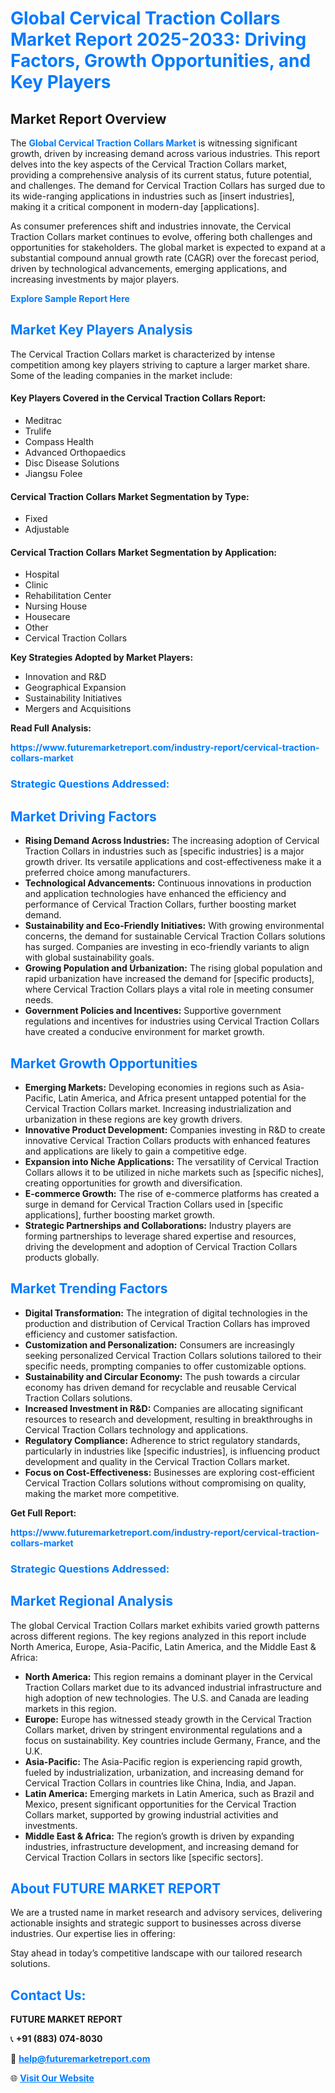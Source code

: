 <h1 style="color: #007BFF;">Global Cervical Traction Collars Market Report 2025-2033: Driving Factors, Growth Opportunities, and Key Players</h1>

<section id="overview">
<h2>Market Report Overview</h2>
<p>The <a href="https://www.futuremarketreport.com/industry-report/cervical-traction-collars-market" style="color: #007BFF; text-decoration: none;"><strong>Global Cervical Traction Collars Market</strong></a> is witnessing significant growth, driven by increasing demand across various industries. This report delves into the key aspects of the Cervical Traction Collars market, providing a comprehensive analysis of its current status, future potential, and challenges. The demand for Cervical Traction Collars has surged due to its wide-ranging applications in industries such as [insert industries], making it a critical component in modern-day [applications].</p>
<p>As consumer preferences shift and industries innovate, the Cervical Traction Collars market continues to evolve, offering both challenges and opportunities for stakeholders. The global market is expected to expand at a substantial compound annual growth rate (CAGR) over the forecast period, driven by technological advancements, emerging applications, and increasing investments by major players.</p>
</section>

<section id="overview">
<p><a href="https://www.futuremarketreport.com/request-sample/reportId=123541" style="color: #007BFF; text-decoration: none;"><strong>Explore Sample Report Here</strong></a></p>
</section>

<section id="key-players">
<h2 style="color: #007BFF;">Market Key Players Analysis</h2>
<p>The Cervical Traction Collars market is characterized by intense competition among key players striving to capture a larger market share. Some of the leading companies in the market include:</p>
<h4>Key Players Covered in the Cervical Traction Collars Report:</h4>
<ul><li>Meditrac</li><li>Trulife</li><li>Compass Health</li><li>Advanced Orthopaedics</li><li>Disc Disease Solutions</li><li>Jiangsu Folee</li></ul>
<h4>Cervical Traction Collars Market Segmentation by Type:</h4>
<ul><li>Fixed</li><li>Adjustable</li></ul>

<h4>Cervical Traction Collars Market Segmentation by Application:</h4>
<ul><li>Hospital</li><li>Clinic</li><li>Rehabilitation Center</li><li>Nursing House</li><li>Housecare</li><li>Other</li><li>Cervical Traction Collars</li></ul>
<p><strong>Key Strategies Adopted by Market Players:</strong></p>
<ul>
<li>Innovation and R&D</li>
<li>Geographical Expansion</li>
<li>Sustainability Initiatives</li>
<li>Mergers and Acquisitions</li>
</ul>
</section>

<section>
<p><strong>Read Full Analysis: </strong></p><a href="https://www.futuremarketreport.com/industry-report/cervical-traction-collars-market" style="color: #007BFF; text-decoration: none;"><strong>https://www.futuremarketreport.com/industry-report/cervical-traction-collars-market</strong></a>
<h3 style="color: #007BFF;">Strategic Questions Addressed:</h3>
</section>

<section id="driving-factors">
<h2 style="color: #007BFF;">Market Driving Factors</h2>
<ul>
<li><strong>Rising Demand Across Industries:</strong> The increasing adoption of Cervical Traction Collars in industries such as [specific industries] is a major growth driver. Its versatile applications and cost-effectiveness make it a preferred choice among manufacturers.</li>
<li><strong>Technological Advancements:</strong> Continuous innovations in production and application technologies have enhanced the efficiency and performance of Cervical Traction Collars, further boosting market demand.</li>
<li><strong>Sustainability and Eco-Friendly Initiatives:</strong> With growing environmental concerns, the demand for sustainable Cervical Traction Collars solutions has surged. Companies are investing in eco-friendly variants to align with global sustainability goals.</li>
<li><strong>Growing Population and Urbanization:</strong> The rising global population and rapid urbanization have increased the demand for [specific products], where Cervical Traction Collars plays a vital role in meeting consumer needs.</li>
<li><strong>Government Policies and Incentives:</strong> Supportive government regulations and incentives for industries using Cervical Traction Collars have created a conducive environment for market growth.</li>
</ul>
</section>

<section id="growth-opportunities">
<h2 style="color: #007BFF;">Market Growth Opportunities</h2>
<ul>
<li><strong>Emerging Markets:</strong> Developing economies in regions such as Asia-Pacific, Latin America, and Africa present untapped potential for the Cervical Traction Collars market. Increasing industrialization and urbanization in these regions are key growth drivers.</li>
<li><strong>Innovative Product Development:</strong> Companies investing in R&D to create innovative Cervical Traction Collars products with enhanced features and applications are likely to gain a competitive edge.</li>
<li><strong>Expansion into Niche Applications:</strong> The versatility of Cervical Traction Collars allows it to be utilized in niche markets such as [specific niches], creating opportunities for growth and diversification.</li>
<li><strong>E-commerce Growth:</strong> The rise of e-commerce platforms has created a surge in demand for Cervical Traction Collars used in [specific applications], further boosting market growth.</li>
<li><strong>Strategic Partnerships and Collaborations:</strong> Industry players are forming partnerships to leverage shared expertise and resources, driving the development and adoption of Cervical Traction Collars products globally.</li>
</ul>
</section>

<section id="trending-factors">
<h2 style="color: #007BFF;">Market Trending Factors</h2>
<ul>
<li><strong>Digital Transformation:</strong> The integration of digital technologies in the production and distribution of Cervical Traction Collars has improved efficiency and customer satisfaction.</li>
<li><strong>Customization and Personalization:</strong> Consumers are increasingly seeking personalized Cervical Traction Collars solutions tailored to their specific needs, prompting companies to offer customizable options.</li>
<li><strong>Sustainability and Circular Economy:</strong> The push towards a circular economy has driven demand for recyclable and reusable Cervical Traction Collars solutions.</li>
<li><strong>Increased Investment in R&D:</strong> Companies are allocating significant resources to research and development, resulting in breakthroughs in Cervical Traction Collars technology and applications.</li>
<li><strong>Regulatory Compliance:</strong> Adherence to strict regulatory standards, particularly in industries like [specific industries], is influencing product development and quality in the Cervical Traction Collars market.</li>
<li><strong>Focus on Cost-Effectiveness:</strong> Businesses are exploring cost-efficient Cervical Traction Collars solutions without compromising on quality, making the market more competitive.</li>
</ul>
</section>

<section>
<p><strong>Get Full Report: </strong></p><a href="https://www.futuremarketreport.com/industry-report/cervical-traction-collars-market" style="color: #007BFF; text-decoration: none;"><strong>https://www.futuremarketreport.com/industry-report/cervical-traction-collars-market</strong></a>
<h3 style="color: #007BFF;">Strategic Questions Addressed:</h3>
</section>


<section id="regional-analysis">
<h2 style="color: #007BFF;">Market Regional Analysis</h2>
<p>The global Cervical Traction Collars market exhibits varied growth patterns across different regions. The key regions analyzed in this report include North America, Europe, Asia-Pacific, Latin America, and the Middle East & Africa:</p>
<ul>
<li><strong>North America:</strong> This region remains a dominant player in the Cervical Traction Collars market due to its advanced industrial infrastructure and high adoption of new technologies. The U.S. and Canada are leading markets in this region.</li>
<li><strong>Europe:</strong> Europe has witnessed steady growth in the Cervical Traction Collars market, driven by stringent environmental regulations and a focus on sustainability. Key countries include Germany, France, and the U.K.</li>
<li><strong>Asia-Pacific:</strong> The Asia-Pacific region is experiencing rapid growth, fueled by industrialization, urbanization, and increasing demand for Cervical Traction Collars in countries like China, India, and Japan.</li>
<li><strong>Latin America:</strong> Emerging markets in Latin America, such as Brazil and Mexico, present significant opportunities for the Cervical Traction Collars market, supported by growing industrial activities and investments.</li>
<li><strong>Middle East & Africa:</strong> The region’s growth is driven by expanding industries, infrastructure development, and increasing demand for Cervical Traction Collars in sectors like [specific sectors].</li>
</ul>
</section>

<footer>
<h2 style="color: #007BFF;">About FUTURE MARKET REPORT</h2>
<p>We are a trusted name in market research and advisory services, delivering actionable insights and strategic support to businesses across diverse industries. Our expertise lies in offering:</p>

<p>Stay ahead in today’s competitive landscape with our tailored research solutions.</p>

<h2 style="color: #007BFF;">Contact Us:</h2>
<p><strong>FUTURE MARKET REPORT</strong></p>
<p>📞 <strong>+91 (883) 074-8030</strong></p>
<p>📧 <strong><a href="mailto:help@futuremarketreport.com" style="color: #007BFF;">help@futuremarketreport.com</a></strong></p>
<p>🌐 <strong><a href="https://www.futuremarketreport.com/" style="color: #007BFF;">Visit Our Website</a></strong></p>
</footer>